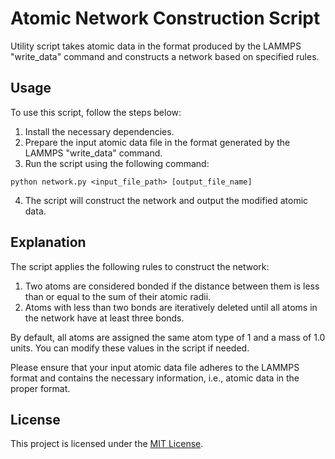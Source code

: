 # Atomic Network Construction Script

Utility script takes atomic data in the format produced by the LAMMPS "write_data" command and constructs a network based on specified rules.

## Usage

To use this script, follow the steps below:
1. Install the necessary dependencies.
2. Prepare the input atomic data file in the format generated by the LAMMPS "write_data" command.
3. Run the script using the following command:
```
python network.py <input_file_path> [output_file_name]
```
4. The script will construct the network and output the modified atomic data.

## Explanation

The script applies the following rules to construct the network:

1. Two atoms are considered bonded if the distance between them is less than or equal to the sum of their atomic radii.
2. Atoms with less than two bonds are iteratively deleted until all atoms in the network have at least three bonds.

By default, all atoms are assigned the same atom type of 1 and a mass of 1.0 units. You can modify these values in the script if needed.

Please ensure that your input atomic data file adheres to the LAMMPS format and contains the necessary information, i.e., atomic data in the proper format.

## License

This project is licensed under the [MIT License](https://github.com/Shteingolts/L2N/LICENSE.txt).